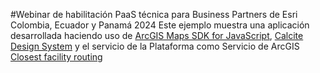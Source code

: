 #Webinar de habilitación PaaS técnica para Business Partners de Esri Colombia, Ecuador y Panamá 2024
Este ejemplo muestra una aplicación desarrollada haciendo uso de [ArcGIS Maps SDK for JavaScript](https://developers.arcgis.com/javascript/latest/), [Calcite Design System](https://developers.arcgis.com/calcite-design-system/) y el servicio de la Plataforma como Servicio de ArcGIS [Closest facility routing](https://developers.arcgis.com/documentation/mapping-apis-and-services/routing/closest-facility-routing/)
